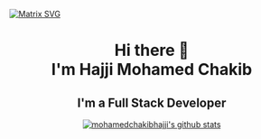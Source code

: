 [![Matrix SVG](https://raw.githubusercontent.com/rodrigograca31/rodrigograca31/master/matrix.svg)](https://www.youtube.com/watch?v=SDkAGkd4NLc) 
<h1 align="center">
     Hi there 👋<br>
     I'm  Hajji Mohamed Chakib</h1>
     <h2 align="center">I'm a Full Stack Developer</h2>


<!--[Anurag's GitHub stats](https://github-readme-stats.vercel.app/api?username=yazidam&show_icons=true&theme=radical)-->

<p align="center">
  <a href="https://github.com/mohamedchakibhajji">
    <img src="https://github-readme-stats.vercel.app/api?username=mohamedchakibhajji&count_private=true&hide_border=true&show_icons=true" alt="mohamedchakibhajji's github stats">
  </a>
</p>

<!--
**mohamedchakibhajji/mohamedchakibhajji** is a ✨ _special_ ✨ repository because its `README.md` (this file) appears on your GitHub profile.

Here are some ideas to get you started:

- 🔭 I’m currently working on ...
- 🌱 I’m currently learning ...
- 👯 I’m looking to collaborate on ...
- 🤔 I’m looking for help with ...
- 💬 Ask me about ...
- 📫 How to reach me: ...
- 😄 Pronouns: ...
- ⚡ Fun fact: ...
-->
